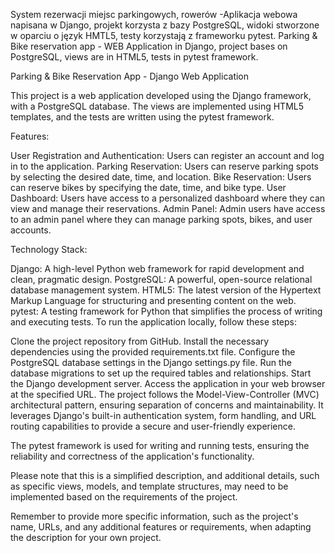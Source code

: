 System rezerwacji miejsc parkingowych, rowerów -Aplikacja webowa napisana w Django, projekt korzysta z bazy PostgreSQL, widoki stworzone w oparciu o język HMTL5, testy korzystają z frameworku pytest.
Parking & Bike reservation app - WEB Application in Django, project bases on PostgreSQL, views are in HTML5, tests in pytest framework.

Parking & Bike Reservation App - Django Web Application

This project is a web application developed using the Django framework, with a PostgreSQL database. The views are implemented using HTML5 templates, and the tests are written using the pytest framework.

Features:

User Registration and Authentication: Users can register an account and log in to the application.
Parking Reservation: Users can reserve parking spots by selecting the desired date, time, and location.
Bike Reservation: Users can reserve bikes by specifying the date, time, and bike type.
User Dashboard: Users have access to a personalized dashboard where they can view and manage their reservations.
Admin Panel: Admin users have access to an admin panel where they can manage parking spots, bikes, and user accounts.

Technology Stack:

Django: A high-level Python web framework for rapid development and clean, pragmatic design.
PostgreSQL: A powerful, open-source relational database management system.
HTML5: The latest version of the Hypertext Markup Language for structuring and presenting content on the web.
pytest: A testing framework for Python that simplifies the process of writing and executing tests.
To run the application locally, follow these steps:

Clone the project repository from GitHub.
Install the necessary dependencies using the provided requirements.txt file.
Configure the PostgreSQL database settings in the Django settings.py file.
Run the database migrations to set up the required tables and relationships.
Start the Django development server.
Access the application in your web browser at the specified URL.
The project follows the Model-View-Controller (MVC) architectural pattern, ensuring separation of concerns and maintainability. It leverages Django's built-in authentication system, form handling, and URL routing capabilities to provide a secure and user-friendly experience.

The pytest framework is used for writing and running tests, ensuring the reliability and correctness of the application's functionality.

Please note that this is a simplified description, and additional details, such as specific views, models, and template structures, may need to be implemented based on the requirements of the project.

Remember to provide more specific information, such as the project's name, URLs, and any additional features or requirements, when adapting the description for your own project.





